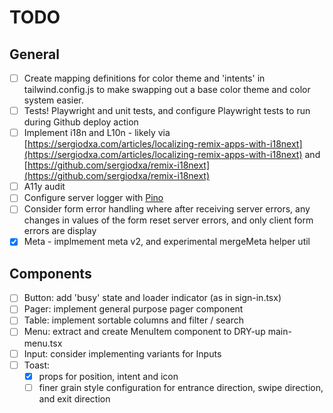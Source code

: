 # TODO

## General

- [ ] Create mapping definitions for color theme and 'intents' in tailwind.config.js to make swapping out a base color theme and color system easier.
- [ ] Tests! Playwright and unit tests, and configure Playwright tests to run during Github deploy action
- [ ] Implement i18n and L10n - likely via [https://sergiodxa.com/articles/localizing-remix-apps-with-i18next](https://sergiodxa.com/articles/localizing-remix-apps-with-i18next) and
      [https://github.com/sergiodxa/remix-i18next](https://github.com/sergiodxa/remix-i18next)
- [ ] A11y audit
- [ ] Configure server logger with [Pino](https://github.com/pinojs/pino)
- [ ] Consider form error handling where after receiving server errors, any changes in values of the form reset server errors, and only client form errors are display
- [x] Meta - implmement meta v2, and experimental mergeMeta helper util

## Components

- [ ] Button: add 'busy' state and loader indicator (as in sign-in.tsx)
- [ ] Pager: implement general purpose pager component
- [ ] Table: implement sortable columns and filter / search
- [ ] Menu: extract and create MenuItem component to DRY-up main-menu.tsx
- [ ] Input: consider implementing variants for Inputs
- [ ] Toast:
  - [x] props for position, intent and icon
  - [ ] finer grain style configuration for entrance direction, swipe direction, and exit direction
